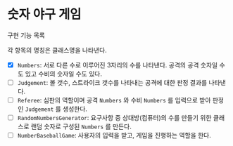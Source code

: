 # 숫자 야구 게임

구현 기능 목록

각 항목의 명칭은 클래스명을 나타낸다.

- [x] `Numbers`: 서로 다른 수로 이루어진 3자리의 수를 나타낸다. 공격의 공격 숫자일 수도 있고 수비의 숫자일 수도 있다.
- [ ] `Judgement`: 볼 갯수, 스트라이크 갯수를 나타내는 공격에 대한 판정 결과를 나타낸다. 
- [ ] `Referee`: 심판의 역할이며 공격 `Numbers` 와 수비 `Numbers` 를 입력으로 받아 판정인 `Judgement` 를 생성한다.
- [ ] `RandomNumbersGenerator`: 요구사항 중 상대방(컴퓨터)의 수를 만들기 위한 클래스로 랜덤 숫자로 구성된 `Numbers` 를 만든다.
- [ ] `NumberBaseballGame`: 사용자의 입력을 받고, 게임을 진행하는 역할을 한다.
